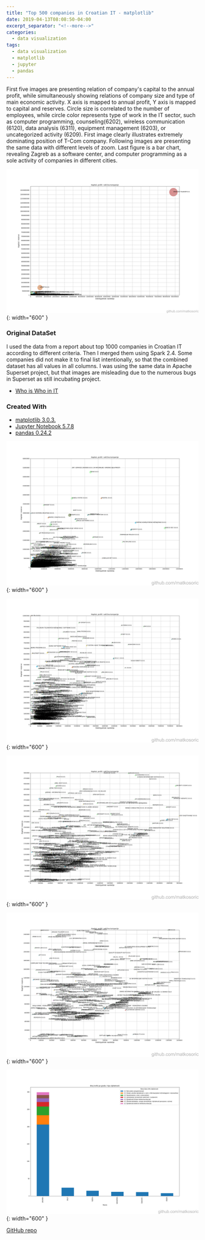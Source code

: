 ```yaml
---
title: "Top 500 companies in Croatian IT - matplotlib"
date: 2019-04-13T08:08:50-04:00
excerpt_separator: "<!--more-->"
categories:
  - data visualization
tags:
  - data visualization
  - matplotlib
  - jupyter
  - pandas
---
```


First five images are presenting relation of company's capital to the annual profit, while simultaneously showing relations of company size and type of main economic activity.
X axis is mapped to annual profit, Y axis is mapped to capital and reserves. Circle size is correlated to the number of employees, while circle color represents type of work in the IT sector, such as computer programming, counseling(6202), wireless communication (6120), data analysis (6311), equipment management (6203), or uncategorized activity (6209).
First image clearly illustrates extremely dominating position of T-Com company.
Following images are presenting the same data with different levels of zoom.
Last figure is a bar chart, revealing Zagreb as a software center, and computer programming as a sole activity of companies in different cities.

![alt text](https://raw.githubusercontent.com/matkosoric/Data-Visualizations/master/matplotlib/Top500/1.CapitalProfitAndCompanySize.png?raw=true "Title"){: width="600" }

<!--more-->

### Original DataSet

I used the data from a report about top 1000 companies in Croatian IT according to different criteria.
Then I merged them using Spark 2.4.
Some companies did not make it to final list intentionally, so that the combined dataset has all values in all columns.
I was using the same data in Apache Superset project, but that images are misleading due to the numerous bugs in Superset as still incubating project.

* [Who is Who in IT](https://whoiswhoinit.com/novosti/29-najboljih-1000-hrvatskih-visoko-tehnoloskih-tvrtki-po-kriteriju-kapitala-i-rezervi)


### Created With

* [matplotlib 3.0.3.](https://matplotlib.org/3.0.3/index.html)
* [Jupyter Notebook 5.7.8](https://jupyter.org/)
* [pandas 0.24.2](https://pandas.pydata.org/)






![alt text](https://raw.githubusercontent.com/matkosoric/Data-Visualizations/master/matplotlib/Top500/2.CapitalProfitAndCompanySize.png?raw=true "Title"){: width="600" }

![alt text](https://raw.githubusercontent.com/matkosoric/Data-Visualizations/master/matplotlib/Top500/3.CapitalProfitAndCompanySize.png?raw=true "Title"){: width="600" }

![alt text](https://raw.githubusercontent.com/matkosoric/Data-Visualizations/master/matplotlib/Top500/4.CapitalProfitAndCompanySize.png?raw=true "Title"){: width="600" }

![alt text](https://raw.githubusercontent.com/matkosoric/Data-Visualizations/master/matplotlib/Top500/5.CapitalProfitAndCompanySize.png?raw=true "Title"){: width="600" }
    
![alt text](https://raw.githubusercontent.com/matkosoric/Data-Visualizations/master/matplotlib/Top500/6.NumberOfCompaniesByCity.png?raw=true "Title"){: width="600" }


[GitHub repo](https://github.com/matkosoric/Data-Visualizations/tree/master/matplotlib/Top500)

